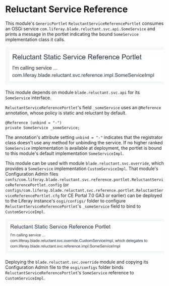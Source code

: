 # Reluctant Service Reference

This module's `GenericPortlet` `ReluctantServiceReferencePortlet` consumes
an OSGi service `com.liferay.blade.reluctant.svc.api.SomeService` and prints a message in the portlet indicating the
bound `SomeService` implementation class it calls.

![The portlet calls on `SomeService` implementation `SomeServiceImpl`, by default.](images/using-default-service-impl.png)

This module depends on module `blade.reluctant.svc.api` for its
`SomeService` interface.

`ReluctantServiceReferencePortlet`'s field `_someService` uses an
`@Reference` annotation, whose policy is static and reluctant by default.

	@Reference (unbind = "-")
	private SomeService _someService;

The annotation's attribute setting `unbind = "-"` indicates that the registrator
class doesn't use any method for unbinding the service. If no higher ranked `SomeService` implementation is available at deployment, the portlet is bound to
this module's default implementation `SomeServiceImpl`.

This module can be used with module `blade.reluctant.svc.override`, which
provides a `SomeService` implementation `CustomServiceImpl`.  That module's Configuration
Admin files
`confs/com.liferay.blade.reluctant.svc.reference.portlet.ReluctantServiceReferencePortlet.config` (or `configs/com.liferay.blade.reluctant.svc.reference.portlet.ReluctantServiceReferencePortlet.cfg` for CE Portal 7.0 GA3 or earlier)
can be deployed to the Liferay instance's `osgi/configs/` folder to configure
`ReluctantServiceReferencePortlet`'s `_someService` field to bind to
`CustomServiceImpl`.

![Deploying the Configuration Admin file binds the portlet's `SomeService` reference to `CustomServiceImpl`.](images/providing-a-some-service-impl-that-delegates.png)

Deploying the `blade.reluctant.svc.override` module and copying its Configuration Admin file to the
`osgi/configs` folder binds `ReluctantServiceReferencePortlet`'s `SomeService`
reference to `CustomServiceImpl`.